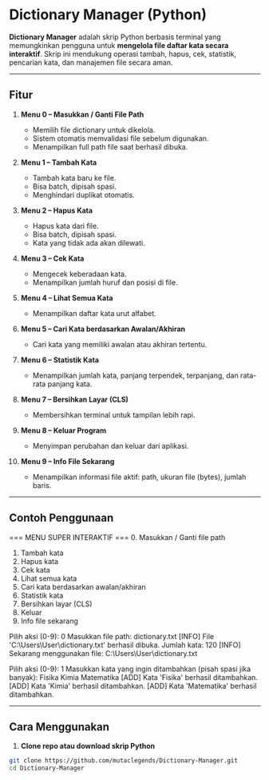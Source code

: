 # Dictionary Manager (Python)

**Dictionary Manager** adalah skrip Python berbasis terminal yang memungkinkan pengguna untuk **mengelola file daftar kata secara interaktif**. Skrip ini mendukung operasi tambah, hapus, cek, statistik, pencarian kata, dan manajemen file secara aman.

---

## Fitur

1. **Menu 0 – Masukkan / Ganti File Path**  
   - Memilih file dictionary untuk dikelola.  
   - Sistem otomatis memvalidasi file sebelum digunakan.  
   - Menampilkan full path file saat berhasil dibuka.  

2. **Menu 1 – Tambah Kata**  
   - Tambah kata baru ke file.  
   - Bisa batch, dipisah spasi.  
   - Menghindari duplikat otomatis.

3. **Menu 2 – Hapus Kata**  
   - Hapus kata dari file.  
   - Bisa batch, dipisah spasi.  
   - Kata yang tidak ada akan dilewati.

4. **Menu 3 – Cek Kata**  
   - Mengecek keberadaan kata.  
   - Menampilkan jumlah huruf dan posisi di file.

5. **Menu 4 – Lihat Semua Kata**  
   - Menampilkan daftar kata urut alfabet.

6. **Menu 5 – Cari Kata berdasarkan Awalan/Akhiran**  
   - Cari kata yang memiliki awalan atau akhiran tertentu.

7. **Menu 6 – Statistik Kata**  
   - Menampilkan jumlah kata, panjang terpendek, terpanjang, dan rata-rata panjang kata.

8. **Menu 7 – Bersihkan Layar (CLS)**  
   - Membersihkan terminal untuk tampilan lebih rapi.

9. **Menu 8 – Keluar Program**  
   - Menyimpan perubahan dan keluar dari aplikasi.

10. **Menu 9 – Info File Sekarang**  
    - Menampilkan informasi file aktif: path, ukuran file (bytes), jumlah baris.

---

## Contoh Penggunaan

=== MENU SUPER INTERAKTIF ===
0. Masukkan / Ganti file path
1. Tambah kata
2. Hapus kata
3. Cek kata
4. Lihat semua kata
5. Cari kata berdasarkan awalan/akhiran
6. Statistik kata
7. Bersihkan layar (CLS)
8. Keluar
9. Info file sekarang

Pilih aksi (0-9): 0
Masukkan file path: dictionary.txt
[INFO] File 'C:\Users\User\dictionary.txt' berhasil dibuka. Jumlah kata: 120
[INFO] Sekarang menggunakan file: C:\Users\User\dictionary.txt

Pilih aksi (0-9): 1
Masukkan kata yang ingin ditambahkan (pisah spasi jika banyak): Fisika Kimia Matematika
[ADD] Kata 'Fisika' berhasil ditambahkan.
[ADD] Kata 'Kimia' berhasil ditambahkan.
[ADD] Kata 'Matematika' berhasil ditambahkan.

---

## Cara Menggunakan

1. **Clone repo atau download skrip Python**  

```bash
git clone https://github.com/mutaclegends/Dictionary-Manager.git
cd Dictionary-Manager
